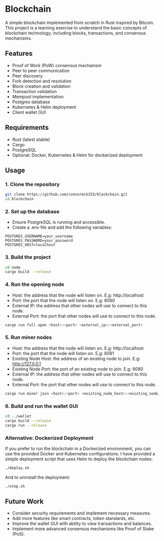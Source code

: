 # Blockchain
A simple blockchain implemented from scratch in Rust inspired by Bitcoin.
This project is a learning exercise to understand the basic concepts of blockchain technology, including blocks, transactions, and consensus mechanisms.

## Features
- Proof of Work (PoW) consensus mechanism
- Peer to peer communication
- Peer discovery
- Fork detection and resolution
- Block creation and validation
- Transaction validation
- Mempool implementation
- Postgres database
- Kubernetes & Helm deployment
- Client wallet GUI

## Requirements
- Rust (latest stable)
- Cargo
- PostgreSQL
- Optional: Docker, Kubernetes & Helm for dockerized deployment

## Usage

### 1. Clone the repository
```bash
git clone https://github.com/connormck333/blockchain.git
cd blockchain
```

### 2. Set up the database
- Ensure PostgreSQL is running and accessible.
- Create a .env file and add the following variables:
```env
POSTGRES_USERNAME=your_username
POSTGRES_PASSWORD=your_password
POSTGRES_HOST=localhost
```

### 3. Build the project
```bash
cd node
cargo build --release
```

### 4. Run the opening node
- Host: the address that the node will listen on. E.g: http://localhost
- Port: the port that the node will listen on. E.g: 8080
- External IP: the address that other nodes will use to connect to this node.
- External Port: the port that other nodes will use to connect to this node.
```bash
cargo run full open <host>:<port> <external_ip>:<external_port>
```

### 5. Run miner nodes
- Host: the address that the node will listen on. E.g: http://localhost
- Port: the port that the node will listen on. E.g: 8081
- Existing Node Host: the address of an existing node to join. E.g: http://127.0.0.1
- Existing Node Port: the port of an existing node to join. E.g: 8080
- External IP: the address that other nodes will use to connect to this node.
- External Port: the port that other nodes will use to connect to this node.
```bash
cargo run miner join <host>:<port> <existing_node_host>:<existing_node_port> <external_ip>:<external_port>
```

### 6. Build and run the wallet GUI
```bash
cd ../wallet
cargo build --release
cargo run --release
```
### Alternative: Dockerized Deployment
If you prefer to run the blockchain in a Dockerized environment, you can use the provided Docker and Kubernetes configurations.
I have provided a simple deployment script that uses Helm to deploy the blockchain nodes:
```bash
./deploy.sh
```
And to uninstall the deployment:
```bash
./stop.sh
```

## Future Work
- Consider security requirements and implement necessary measures.
- Add more features like smart contracts, token standards, etc.
- Improve the wallet GUI with ability to view transactions and balances.
- Implement more advanced consensus mechanisms like Proof of Stake (PoS).